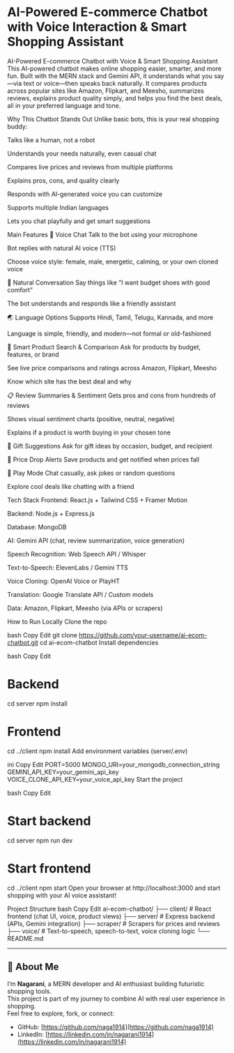 # AI-Powered E-commerce Chatbot with Voice Interaction & Smart Shopping Assistant

AI-Powered E-commerce Chatbot with Voice & Smart Shopping Assistant
This AI-powered chatbot makes online shopping easier, smarter, and more fun. Built with the MERN stack and Gemini API, it understands what you say—via text or voice—then speaks back naturally. It compares products across popular sites like Amazon, Flipkart, and Meesho, summarizes reviews, explains product quality simply, and helps you find the best deals, all in your preferred language and tone.

Why This Chatbot Stands Out
Unlike basic bots, this is your real shopping buddy:

Talks like a human, not a robot

Understands your needs naturally, even casual chat

Compares live prices and reviews from multiple platforms

Explains pros, cons, and quality clearly

Responds with AI-generated voice you can customize

Supports multiple Indian languages

Lets you chat playfully and get smart suggestions

Main Features
🎤 Voice Chat
Talk to the bot using your microphone

Bot replies with natural AI voice (TTS)

Choose voice style: female, male, energetic, calming, or your own cloned voice

💬 Natural Conversation
Say things like “I want budget shoes with good comfort”

The bot understands and responds like a friendly assistant

🌏 Language Options
Supports Hindi, Tamil, Telugu, Kannada, and more

Language is simple, friendly, and modern—not formal or old-fashioned

🛒 Smart Product Search & Comparison
Ask for products by budget, features, or brand

See live price comparisons and ratings across Amazon, Flipkart, Meesho

Know which site has the best deal and why

📋 Review Summaries & Sentiment
Gets pros and cons from hundreds of reviews

Shows visual sentiment charts (positive, neutral, negative)

Explains if a product is worth buying in your chosen tone

🎁 Gift Suggestions
Ask for gift ideas by occasion, budget, and recipient

🔔 Price Drop Alerts
Save products and get notified when prices fall

🧠 Play Mode
Chat casually, ask jokes or random questions

Explore cool deals like chatting with a friend

Tech Stack
Frontend: React.js + Tailwind CSS + Framer Motion

Backend: Node.js + Express.js

Database: MongoDB

AI: Gemini API (chat, review summarization, voice generation)

Speech Recognition: Web Speech API / Whisper

Text-to-Speech: ElevenLabs / Gemini TTS

Voice Cloning: OpenAI Voice or PlayHT

Translation: Google Translate API / Custom models

Data: Amazon, Flipkart, Meesho (via APIs or scrapers)

How to Run Locally
Clone the repo

bash
Copy
Edit
git clone https://github.com/your-username/ai-ecom-chatbot.git
cd ai-ecom-chatbot
Install dependencies

bash
Copy
Edit
# Backend
cd server
npm install

# Frontend
cd ../client
npm install
Add environment variables (server/.env)

ini
Copy
Edit
PORT=5000
MONGO_URI=your_mongodb_connection_string
GEMINI_API_KEY=your_gemini_api_key
VOICE_CLONE_API_KEY=your_voice_api_key
Start the project

bash
Copy
Edit
# Start backend
cd server
npm run dev

# Start frontend
cd ../client
npm start
Open your browser at http://localhost:3000 and start shopping with your AI voice assistant!

Project Structure
bash
Copy
Edit
ai-ecom-chatbot/
├── client/      # React frontend (chat UI, voice, product views)
├── server/      # Express backend (APIs, Gemini integration)
├── scraper/     # Scrapers for prices and reviews
├── voice/       # Text-to-speech, speech-to-text, voice cloning logic
└── README.md

---

## 👤 About Me

I’m **Nagarani**, a MERN developer and AI enthusiast building futuristic shopping tools.  
This project is part of my journey to combine AI with real user experience in shopping.  
Feel free to explore, fork, or connect:

- GitHub: [https://github.com/naga1914](https://github.com/naga1914)  
- LinkedIn: [https://linkedin.com/in/nagarani1914](https://linkedin.com/in/nagarani1914)
